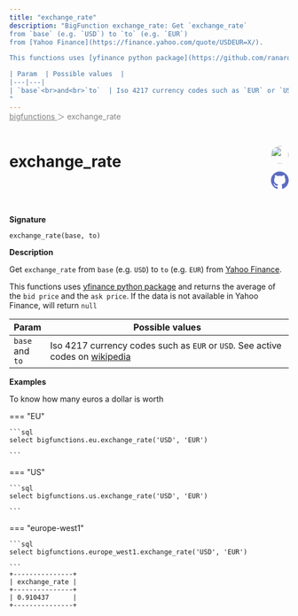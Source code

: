 ```yaml
---
title: "exchange_rate"
description: "BigFunction exchange_rate: Get `exchange_rate`
from `base` (e.g. `USD`) to `to` (e.g. `EUR`)
from [Yahoo Finance](https://finance.yahoo.com/quote/USDEUR=X/).

This functions uses [yfinance python package](https://github.com/ranaroussi/yfinance) and returns the average of the `bid price` and the `ask price`. If the data is not available in Yahoo Finance, will return `null`

| Param  | Possible values  |
|---|---|
| `base`<br>and<br>`to`  | Iso 4217 currency codes such as `EUR` or `USD`. See active codes on [wikipedia](https://en.wikipedia.org/wiki/ISO_4217#Active_codes_(List_One)) |
"
---
```


<span style="color: gray; position: relative; top: -1rem">
  <a href=".." style="color: gray">bigfunctions </a> ＞ exchange_rate
</span>

# exchange_rate


<div style="position: relative; top: -4rem; margin-bottom:  -2rem; text-align: right; z-index: 9999;">
  
  <a href="https://www.linkedin.com/in/johan-protin" title="Author: Johan PROTIN" target="_blank">
    <img src="https://avatars.githubusercontent.com/u/16030047?v=4" width="32" style=" border-radius: 50% !important">
  </a>
  
  <a href="{REPO_URL}/tree/main/bigfunctions/exchange_rate.yaml" title="Edit on GitHub" target="_blank"><svg xmlns="http://www.w3.org/2000/svg" width="32" height="32" viewBox="0 0 24 24"><path fill="#5d6cc0" d="M12 0c-6.626 0-12 5.373-12 12 0 5.302 3.438 9.8 8.207 11.387.599.111.793-.261.793-.577v-2.234c-3.338.726-4.033-1.416-4.033-1.416-.546-1.387-1.333-1.756-1.333-1.756-1.089-.745.083-.729.083-.729 1.205.084 1.839 1.237 1.839 1.237 1.07 1.834 2.807 1.304 3.492.997.107-.775.418-1.305.762-1.604-2.665-.305-5.467-1.334-5.467-5.931 0-1.311.469-2.381 1.236-3.221-.124-.303-.535-1.524.117-3.176 0 0 1.008-.322 3.301 1.23.957-.266 1.983-.399 3.003-.404 1.02.005 2.047.138 3.006.404 2.291-1.552 3.297-1.23 3.297-1.23.653 1.653.242 2.874.118 3.176.77.84 1.235 1.911 1.235 3.221 0 4.609-2.807 5.624-5.479 5.921.43.372.823 1.102.823 2.222v3.293c0 .319.192.694.801.576 4.765-1.589 8.199-6.086 8.199-11.386 0-6.627-5.373-12-12-12z"/></svg></a>
</div>



**Signature** 
```
exchange_rate(base, to)
```

**Description**

Get `exchange_rate`
from `base` (e.g. `USD`) to `to` (e.g. `EUR`)
from [Yahoo Finance](https://finance.yahoo.com/quote/USDEUR=X/).

This functions uses [yfinance python package](https://github.com/ranaroussi/yfinance) and returns the average of the `bid price` and the `ask price`. If the data is not available in Yahoo Finance, will return `null`

| Param  | Possible values  |
|---|---|
| `base`<br>and<br>`to`  | Iso 4217 currency codes such as `EUR` or `USD`. See active codes on [wikipedia](https://en.wikipedia.org/wiki/ISO_4217#Active_codes_(List_One)) |






**Examples**



<span style="color: var(--md-typeset-a-color);">To know how many euros a dollar is worth</span>









=== "EU"

    ```sql
    select bigfunctions.eu.exchange_rate('USD', 'EUR')
    
    ```




=== "US"

    ```sql
    select bigfunctions.us.exchange_rate('USD', 'EUR')
    
    ```




=== "europe-west1"

    ```sql
    select bigfunctions.europe_west1.exchange_rate('USD', 'EUR')
    
    ```









<pre style="margin-top: -1rem;">
<code style="padding-top: 0px; padding-bottom: 0px;">+---------------+
| exchange_rate |
+---------------+
| 0.910437      |
+---------------+
</code>
</pre>









